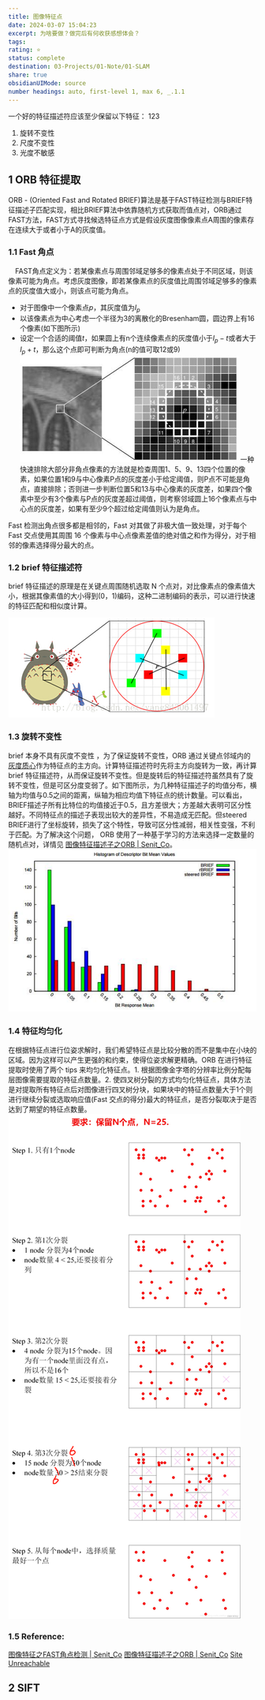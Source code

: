 ```yaml
---
title: 图像特征点
date: 2024-03-07 15:04:23
excerpt: 为啥要做？做完后有何收获感想体会？
tags: 
rating: ⭐
status: complete
destination: 03-Projects/01-Note/01-SLAM
share: true
obsidianUIMode: source
number headings: auto, first-level 1, max 6, _.1.1
---
```


一个好的特征描述符应该至少保留以下特征： 123
1. 旋转不变性
2. 尺度不变性 
3. 光度不敏感
## 1 ORB 特征提取
ORB - (Oriented Fast and Rotated BRIEF)算法是基于FAST特征检测与BRIEF特征描述子匹配实现，相比BRIEF算法中依靠随机方式获取而值点对，ORB通过FAST方法，FAST方式寻找候选特征点方式是假设灰度图像像素点A周围的像素存在连续大于或者小于A的灰度值。
### 1.1 Fast 角点
 FAST角点定义为：若某像素点与周围邻域足够多的像素点处于不同区域，则该像素可能为角点。考虑灰度图像，即若某像素点的灰度值比周围邻域足够多的像素点的灰度值大或小，则该点可能为角点。
- 对于图像中一个像素点$p$，其灰度值为$I_p$
- 以该像素点为中心考虑一个半径为3的离散化的Bresenham圆，圆边界上有16个像素(如下图所示)
- 设定一个合适的阈值$t$，如果圆上有n个连续像素点的灰度值小于$I_p−t$或者大于$I_p+t$，那么这个点即可判断为角点(n的值可取12或9)
 ![1-feature_match.png](1-feature_match.png)
一种快速排除大部分非角点像素的方法就是检查周围1、5、9、13四个位置的像素，如果位置1和9与中心像素P点的灰度差小于给定阈值，则P点不可能是角点，直接排除；否则进一步判断位置5和13与中心像素的灰度差，如果四个像素中至少有3个像素与P点的灰度差超过阈值，则考察邻域圆上16个像素点与中心点的灰度差，如果有至少9个超过给定阈值则认为是角点。

Fast 检测出角点很多都是相邻的，Fast 对其做了非极大值一致处理，对于每个 Fast 交点使用其周围 16 个像素与中心点像素差值的绝对值之和作为得分，对于相邻的像素选择得分最大的点。

### 1.2 brief 特征描述符
brief 特征描述的原理是在关键点周围随机选取 N 个点对，对比像素点的像素值大小，根据其像素值的大小得到(0，1)编码，这种二进制编码的表示，可以进行快速的特征匹配和相似度计算。

![2-feature_match.png](2-feature_match.png)

### 1.3 旋转不变性
brief  本身不具有灰度不变性 ，为了保证旋转不变性，ORB 通过关键点邻域内的[灰度质心](https://zhuanlan.zhihu.com/p/481373935)作为特征点的主方向。计算特征描述符时先将主方向旋转为一致，再计算 brief 特征描述符，从而保证旋转不变性。但是旋转后的特征描述符虽然具有了旋转不变性，但是可区分度变弱了。如下图所示，为几种特征描述子的均值分布，横轴为均值与0.5之间的距离，纵轴为相应均值下特征点的统计数量。可以看出，BRIEF描述子所有比特位的均值接近于0.5，且方差很大；方差越大表明可区分性越好。不同特征点的描述子表现出较大的差异性，不易造成无匹配。但steered BRIEF进行了坐标旋转，损失了这个特性，导致可区分性减弱，相关性变强，不利于匹配。为了解决这个问题， ORB 使用了一种基于学习的方法来选择一定数量的随机点对，详情见 [图像特征描述子之ORB | Senit\_Co](https://senitco.github.io/2017/07/09/image-feature-orb/)。
![3-feature_match.png](3-feature_match.png)

### 1.4 特征均匀化
在根据特征点进行位姿求解时，我们希望特征点是比较分散的而不是集中在小块的区域。因为这样可以产生更强的和约束，使得位姿求解更精确。ORB 在进行特征提取时使用了两个 tips 来均匀化特征点。1. 根据图像金字塔的分辨率比例分配每层图像需要提取的特征点数量。2. 使四叉树分裂的方式均匀化特征点，具体方法是对提取所有特征点后对图像进行四叉树分块，如果块中的特征点数量大于1个则进行继续分裂或选取响应值(Fast 交点的得分)最大的特征点，是否分裂取决于是否达到了期望的特征点数量。
![6-feature_match.png](6-feature_match.png)



### 1.5 Reference:
[图像特征之FAST角点检测 | Senit\_Co](https://senitco.github.io/2017/06/30/image-feature-fast/)
[图像特征描述子之ORB | Senit\_Co](https://senitco.github.io/2017/07/09/image-feature-orb/)
[Site Unreachable](https://zhuanlan.zhihu.com/p/481373935)
## 2 SIFT

